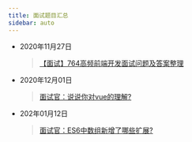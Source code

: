 ```yaml
---
title: 面试题目汇总
sidebar: auto
---
```


* 2020年11月27日
  > [【面试】764高频前端开发面试问题及答案整理](20201127.md)
* 2020年12月01日
  > [面试官：说说你对vue的理解?](20201201.md)
* 202年01月12日
  > [面试官：ES6中数组新增了哪些扩展?](20210112/20210112.md)